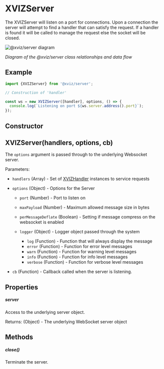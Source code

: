 # XVIZServer

The XVIZServer will listen on a port for connections. Upon a connection the server will attempt to
find a handler that can satisfy the request. If a handler is found it will be called to manage the
request else the socket will be closed.

![@xviz/server diagram](./images/xviz-server-block-diagram.svg)

_Diagram of the @xviz/server class relationships and data flow_

## Example

```js
import {XVIZServer} from '@xviz/server';

// Construction of 'handler'

const ws = new XVIZServer([handler], options, () => {
  console.log(`Listening on port ${ws.server.address().port}`);
});
```

## Constructor

## XVIZServer(handlers, options, cb)

The `options` argument is passed through to the underlying Websocket server.

Parameters:

- `handlers` (Array) - Set of [XVIZHandler](/docs/api-reference/server/overview-handler.md)
  instances to service requests
- `options` (Object) - Options for the Server

  - `port` (Number) - Port to listen on
  - `maxPayload` (Number) - Maximum allowed message size in bytes
  - `perMessageDeflate` (Boolean) - Setting if message compress on the websocket is enabled
  - `logger` (Object) - Logger object passed through the system

    - `log` (Function) - Function that will always display the message
    - `error` (Function) - Function for error level messages
    - `warn` (Function) - Function for warning level messages
    - `info` (Function) - Function for info level messages
    - `verbose` (Function) - Function for verbose level messages

- `cb` (Function) - Callback called when the server is listening.

## Properties

##### server

Access to the underlying server object.

Returns: (Object) - The underlying WebSocket server object

## Methods

##### close()

Terminate the server.
